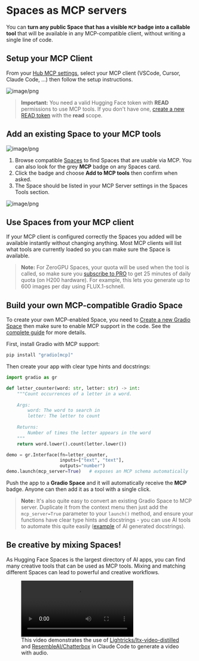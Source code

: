 # Spaces as MCP servers

You can **turn any public Space that has a visible `MCP` badge into a callable tool** that will be available in any MCP-compatible client, without writing a single line of code.

## Setup your MCP Client

From your [Hub MCP settings](https://huggingface.co/settings/mcp), select your MCP client (VSCode, Cursor, Claude Code, ...) then follow the setup instructions. 

![image/png](https://cdn-uploads.huggingface.co/production/uploads/5f17f0a0925b9863e28ad517/wWm_GeuWF17OrMyJT4tMx.png)

> **Important:** You need a valid Hugging Face token with **READ** permissions to use MCP tools. If you don't have one, [create a new READ token](https://huggingface.co/settings/tokens/new?tokenType=read) with the **read** scope.

## Add an existing Space to your MCP tools

![image/png](https://cdn-uploads.huggingface.co/production/uploads/5f17f0a0925b9863e28ad517/ex9KRpvamn84ZaOlSp_Bj.png)


1. Browse compatible [Spaces](https://huggingface.co/spaces?filter=mcp-server) to find Spaces that are usable via MCP. You can also look for the grey **MCP** badge on any Spaces card.
2. Click the badge and choose **Add to MCP tools** then confirm when asked.
3. The Space should be listed in your MCP Server settings in the Spaces Tools section.

![image/png](https://cdn-uploads.huggingface.co/production/uploads/5f17f0a0925b9863e28ad517/uI4PsneUZoWn_TExhNJyt.png)

## Use Spaces from your MCP client 

If your MCP client is configured correctly the Spaces you added will be available instantly without changing anything. Most MCP clients will list what tools are currently loaded so you can make sure the Space is available.

> **Note:** For ZeroGPU Spaces, your quota will be used when the tool is called, so make sure you [subscribe to PRO](https://huggingface.co/subscribe/pro?from=ZeroGPU) to get 25 minutes of daily quota (on H200 hardware). For example, this lets you generate up to 600 images per day using FLUX.1-schnell.

## Build your own MCP-compatible Gradio Space

To create your own MCP-enabled Space, you need to [Create a new Gradio Space](https://huggingface.co/new-space?sdk=gradio) then make sure to enable MCP support in the code. See the [complete guide](https://www.gradio.app/guides/building-mcp-server-with-gradio) for more details.


First, install Gradio with MCP support:
```bash
pip install "gradio[mcp]"
```

Then create your app with clear type hints and docstrings:

```python
import gradio as gr

def letter_counter(word: str, letter: str) -> int:
    """Count occurrences of a letter in a word.
    
    Args:
        word: The word to search in
        letter: The letter to count
        
    Returns:
        Number of times the letter appears in the word
    """
    return word.lower().count(letter.lower())

demo = gr.Interface(fn=letter_counter,
                    inputs=["text", "text"],
                    outputs="number")
demo.launch(mcp_server=True)   # exposes an MCP schema automatically
```

Push the app to a **Gradio Space** and it will automatically receive the **MCP** badge. Anyone can then add it as a tool with a single click.

> **Note:** It's also quite easy to convert an existing Gradio Space to MCP server. Duplicate it from the context menu then just add the `mcp_server=True` parameter to your `launch()` method, and ensure your functions have clear type hints and docstrings - you can use AI tools to automate this quite easily ([example](https://huggingface.co/spaces/Lightricks/ltx-video-distilled/discussions/22/files) of AI generated docstrings).

## Be creative by mixing Spaces!

As Hugging Face Spaces is the largest directory of AI apps, you can find many creative tools that can be used as MCP tools. Mixing and matching different Spaces can lead to powerful and creative workflows.


<figure>
  <video controls>
    <source src="https://cdn-uploads.huggingface.co/production/uploads/5f17f0a0925b9863e28ad517/jmYCdqYh32iwCgxM9p0Ig.mp4" type="video/mp4">
  </video>  
  <figcaption>
    This video demonstrates the use of
    <a href="https://huggingface.co/spaces/Lightricks/ltx-video-distilled">Lightricks/ltx-video-distilled</a> and
    <a href="https://huggingface.co/spaces/ResembleAI/Chatterbox">ResembleAI/Chatterbox</a> in Claude Code to generate a video with audio.
  </figcaption>
</figure>